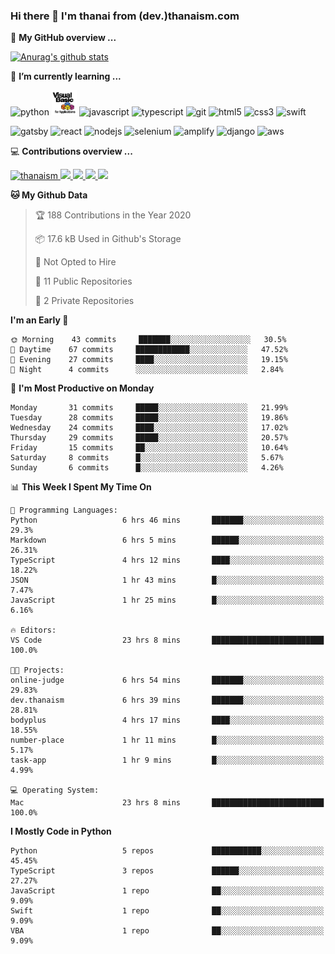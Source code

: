 ### Hi there 👋 I'm thanai from (dev.)thanaism.com

<!-- バッジ関連 -->
<!--
メイン：https://shields.io/category/social
GitHub view：https://github.com/antonkomarev/github-profile-views-counter
Qiita contributions：https://qiita.com/mikkame/items/f2c60d9caf8a8e38ec50
 -->

🍎 **My GitHub overview ...**

<!-- GitHubトロフィー -->
<!--
https://github.com/ryo-ma/github-profile-trophy
 -->

<!-- [![trophy](https://github-profile-trophy.vercel.app/?username=thanaism)](https://github.com/thanaism/thanaism) -->

<!-- GitHubステータス -->
<!--
https://github.com/anuraghazra/github-readme-stats
 -->

[![Anurag's github stats](https://github-readme-stats.vercel.app/api?username=thanaism&count_private=true&show_icons=true)](https://github.com/thanaism/thanaism)

<!-- [![ReadMe Card](https://github-readme-stats.vercel.app/api/pin/?username=thanaism&repo=thanaism)](https://github.com/thanaism/thanaism) -->

<!-- Skill icons -->
<!--
https://rahuldkjain.github.io/gh-profile-readme-generator/
 -->

🌱 **I’m currently learning ...**

<!-- #### Language and Tools -->

<p align="left">
  <!-- python -->
  <img src="https://devicons.github.io/devicon/devicon.git/icons/python/python-original.svg" alt="python" width="40" height="40"/>
  <!-- vba -->
  <img src="images/vba.png" alt="vba" width="40" height="40"/>
  <!-- javascript -->
  <img src="https://devicons.github.io/devicon/devicon.git/icons/javascript/javascript-original.svg" alt="javascript" width="40" height="40"/>
  <!-- typescript -->
  <img src="https://devicons.github.io/devicon/devicon.git/icons/typescript/typescript-original.svg" alt="typescript" width="40" height="40"/>
  <!-- git -->
  <img src="https://www.vectorlogo.zone/logos/git-scm/git-scm-icon.svg" alt="git" width="40" height="40"/>
  <!-- html5 -->
  <img src="https://devicons.github.io/devicon/devicon.git/icons/html5/html5-original-wordmark.svg" alt="html5" width="40" height="40"/>
  <!-- css3 -->
  <img src="https://devicons.github.io/devicon/devicon.git/icons/css3/css3-original-wordmark.svg" alt="css3" width="40" height="40"/>
  <!-- swift -->
  <img src="https://devicons.github.io/devicon/devicon.git/icons/swift/swift-original-wordmark.svg" alt="swift" width="40" height="40"/>
</p>
<p align="left">
  <!-- gatsby -->
  <img src="https://www.vectorlogo.zone/logos/gatsbyjs/gatsbyjs-icon.svg" alt="gatsby" width="40" height="40"/>
  <!-- react -->
  <img src="https://devicons.github.io/devicon/devicon.git/icons/react/react-original-wordmark.svg" alt="react" width="40" height="40"/>
  <!-- nodejs -->
  <img src="https://devicons.github.io/devicon/devicon.git/icons/nodejs/nodejs-original-wordmark.svg" alt="nodejs" width="40" height="40"/>
  <!-- selenium -->
  <img src="https://raw.githubusercontent.com/detain/svg-logos/780f25886640cef088af994181646db2f6b1a3f8/svg/selenium-logo.svg" alt="selenium" width="40" height="40"/>
  <!-- amplify -->
  <img src="https://docs.amplify.aws/assets/logo-dark.svg" alt="amplify" width="40" height="40"/>
  <!-- django -->
  <img src="https://devicons.github.io/devicon/devicon.git/icons/django/django-original.svg" alt="django" width="40" height="40"/>
  <!-- aws -->
  <img src="https://devicons.github.io/devicon/devicon.git/icons/amazonwebservices/amazonwebservices-original-wordmark.svg" alt="aws" width="40" height="40"/>
</p>

💻 **Contributions overview ...**

<p align="left">

  <a href="https://github.com/thanaism/thanaism/">
    <img src="https://komarev.com/ghpvc/?username=thanaism" alt="thanaism" />
  </a>
  <a href="http://twitter.com/okinawa__noodle">
    <img height="20" src="https://img.shields.io/twitter/follow/okinawa__noodle?label=Twitter&logo=twitter&style=flat" />
  </a>
  <a href="https://github.com/thanaism">
    <img height="20" src="https://img.shields.io/github/followers/thanaism?label=follow&logo=github&style=flat" />
  </a>
  <!-- <a href="https://www.reddit.com/user/thanaism">
    <img height="20" src="https://img.shields.io/reddit/user-karma/combined/thanaism?label=Reddit&logo=reddit&style=flat" />
  </a>
  <a href="https://stackoverflow.com/users/5720201/thanaism">
    <img height="20" src="https://img.shields.io/stackexchange/stackoverflow/r/5720201?label=StackOverflow&logo=stack-overflow&style=flat" /> -->
  </a>
  <a href="http://qiita.com/thanai">
    <img height="20" src="https://qiita-badge.apiapi.app/s/thanai/posts.svg" />
  </a>
  <//qiita.com/thanai">
    <img height="20" src="https://qiita-badge.apiapi.app/s/thanai/contributions.svg" />
  </a>
</p>

<!--START_SECTION:waka-->
**🐱 My Github Data** 

> 🏆 188 Contributions in the Year 2020
 > 
> 📦 17.6 kB Used in Github's Storage 
 > 
> 🚫 Not Opted to Hire
 > 
> 📜 11 Public Repositories
 > 
> 🔑 2 Private Repositories 

**I'm an Early 🐤** 

```text
🌞 Morning    43 commits     ███████░░░░░░░░░░░░░░░░░░   30.5% 
🌆 Daytime    67 commits     ████████████░░░░░░░░░░░░░   47.52% 
🌃 Evening    27 commits     ████░░░░░░░░░░░░░░░░░░░░░   19.15% 
🌙 Night      4 commits      ░░░░░░░░░░░░░░░░░░░░░░░░░   2.84%

```
📅 **I'm Most Productive on Monday** 

```text
Monday       31 commits     █████░░░░░░░░░░░░░░░░░░░░   21.99% 
Tuesday      28 commits     █████░░░░░░░░░░░░░░░░░░░░   19.86% 
Wednesday    24 commits     ████░░░░░░░░░░░░░░░░░░░░░   17.02% 
Thursday     29 commits     █████░░░░░░░░░░░░░░░░░░░░   20.57% 
Friday       15 commits     ██░░░░░░░░░░░░░░░░░░░░░░░   10.64% 
Saturday     8 commits      █░░░░░░░░░░░░░░░░░░░░░░░░   5.67% 
Sunday       6 commits      █░░░░░░░░░░░░░░░░░░░░░░░░   4.26%

```


📊 **This Week I Spent My Time On** 

```text
💬 Programming Languages: 
Python                   6 hrs 46 mins       ███████░░░░░░░░░░░░░░░░░░   29.3% 
Markdown                 6 hrs 5 mins        ██████░░░░░░░░░░░░░░░░░░░   26.31% 
TypeScript               4 hrs 12 mins       ████░░░░░░░░░░░░░░░░░░░░░   18.22% 
JSON                     1 hr 43 mins        █░░░░░░░░░░░░░░░░░░░░░░░░   7.47% 
JavaScript               1 hr 25 mins        █░░░░░░░░░░░░░░░░░░░░░░░░   6.16%

🔥 Editors: 
VS Code                  23 hrs 8 mins       █████████████████████████   100.0%

🐱‍💻 Projects: 
online-judge             6 hrs 54 mins       ███████░░░░░░░░░░░░░░░░░░   29.83% 
dev.thanaism             6 hrs 39 mins       ███████░░░░░░░░░░░░░░░░░░   28.81% 
bodyplus                 4 hrs 17 mins       ████░░░░░░░░░░░░░░░░░░░░░   18.55% 
number-place             1 hr 11 mins        █░░░░░░░░░░░░░░░░░░░░░░░░   5.17% 
task-app                 1 hr 9 mins         █░░░░░░░░░░░░░░░░░░░░░░░░   4.99%

💻 Operating System: 
Mac                      23 hrs 8 mins       █████████████████████████   100.0%

```

**I Mostly Code in Python** 

```text
Python                   5 repos             ███████████░░░░░░░░░░░░░░   45.45% 
TypeScript               3 repos             ██████░░░░░░░░░░░░░░░░░░░   27.27% 
JavaScript               1 repo              ██░░░░░░░░░░░░░░░░░░░░░░░   9.09% 
Swift                    1 repo              ██░░░░░░░░░░░░░░░░░░░░░░░   9.09% 
VBA                      1 repo              ██░░░░░░░░░░░░░░░░░░░░░░░   9.09%

```



<!--END_SECTION:waka-->

